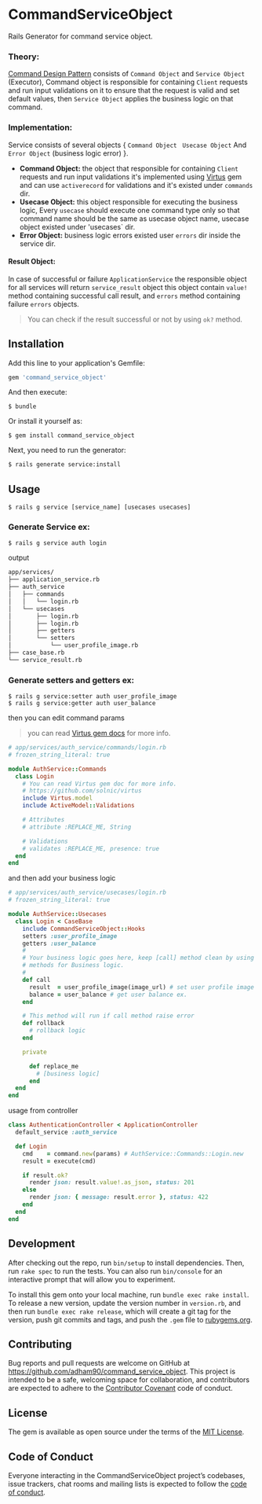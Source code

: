 # CommandServiceObject

Rails Generator for command service object.

### Theory:
[Command Design Pattern](https://en.wikipedia.org/wiki/Command_pattern) consists of `Command Object` and `Service Object` (Executor), Command object is responsible for containing `Client` requests and run input validations on it to ensure that the request is valid and set default values, then `Service Object` applies the business logic on that command.

### Implementation:
Service consists of several objects { `Command Object` ` Usecase Object`   And `Error Object` (business logic error) }.

- **Command Object:** the object that responsible for containing `Client` requests and run input validations it's implemented using [Virtus](https://github.com/solnic/virtus) gem and can use `activerecord` for validations and it's existed under `commands` dir.
- **Usecase Object:** this object responsible for executing the business logic, Every `usecase` should execute one command type only so that command name should be the same as usecase object name, usecase object existed under 'usecases` dir.
- **Error Object:** business logic errors existed user `errors` dir inside the service dir.

#### Result Object:
In case of  successful or failure `ApplicationService` the responsible object for all services will return `service_result` object this object contain `value!` method  containing successful call result, and `errors` method containing failure `errors` objects.

> You can check if the result successful or not by using `ok?` method. 


## Installation

Add this line to your application's Gemfile:

```ruby
gem 'command_service_object'
```
And then execute:

    $ bundle

Or install it yourself as:

    $ gem install command_service_object

Next, you need to run the generator:

```bash
$ rails generate service:install
```

## Usage

    $ rails g service [service_name] [usecases usecases]
### Generate Service ex:

    $ rails g service auth login
output

```bash
app/services/
├── application_service.rb
├── auth_service
│   ├── commands
│   │   └── login.rb
│   └── usecases
│       ├── login.rb
│       ├── login.rb
│       ├── getters
│       └── setters
│           └── user_profile_image.rb
├── case_base.rb
└── service_result.rb
```

### Generate setters and getters ex:

    $ rails g service:setter auth user_profile_image
    $ rails g service:getter auth user_balance

then you can edit command params
> you can read [Virtus gem docs](https://github.com/solnic/virtus) for more info. 
```ruby
# app/services/auth_service/commands/login.rb
# frozen_string_literal: true

module AuthService::Commands
  class Login
    # You can read Virtus gem doc for more info.
    # https://github.com/solnic/virtus
    include Virtus.model
    include ActiveModel::Validations

    # Attributes
    # attribute :REPLACE_ME, String

    # Validations
    # validates :REPLACE_ME, presence: true
  end
end
```
and then add your business logic
```ruby
# app/services/auth_service/usecases/login.rb
# frozen_string_literal: true

module AuthService::Usecases
  class Login < CaseBase
    include CommandServiceObject::Hooks
    setters :user_profile_image
    getters :user_balance
    #
    # Your business logic goes here, keep [call] method clean by using private
    # methods for Business logic.
    #
    def call
      result  = user_profile_image(image_url) # set user profile image ex.
      balance = user_balance # get user balance ex.
    end

    # This method will run if call method raise error
    def rollback
      # rollback logic
    end

    private

      def replace_me
        # [business logic]
      end
  end
end

```

usage from controller
```ruby
class AuthenticationController < ApplicationController
  default_service :auth_service

  def Login
    cmd    = command.new(params) # AuthService::Commands::Login.new
    result = execute(cmd)

    if result.ok?
      render json: result.value!.as_json, status: 201
    else
      render json: { message: result.error }, status: 422
    end
  end
end
```

## Development

After checking out the repo, run `bin/setup` to install dependencies. Then, run `rake spec` to run the tests. You can also run `bin/console` for an interactive prompt that will allow you to experiment.

To install this gem onto your local machine, run `bundle exec rake install`. To release a new version, update the version number in `version.rb`, and then run `bundle exec rake release`, which will create a git tag for the version, push git commits and tags, and push the `.gem` file to [rubygems.org](https://rubygems.org).

## Contributing

Bug reports and pull requests are welcome on GitHub at https://github.com/adham90/command_service_object. This project is intended to be a safe, welcoming space for collaboration, and contributors are expected to adhere to the [Contributor Covenant](http://contributor-covenant.org) code of conduct.

## License

The gem is available as open source under the terms of the [MIT License](https://opensource.org/licenses/MIT).

## Code of Conduct

Everyone interacting in the CommandServiceObject project’s codebases, issue trackers, chat rooms and mailing lists is expected to follow the [code of conduct](https://github.com/adham90/command_service_object/blob/master/CODE_OF_CONDUCT.md).
